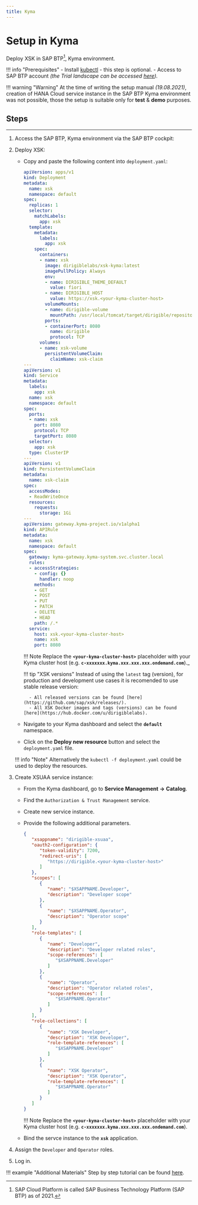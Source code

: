 ```yaml
---
title: Kyma
---
```


Setup in Kyma
===

Deploy XSK in SAP BTP[^1], Kyma environment.

[^1]: SAP Cloud Platform is called SAP Business Technology Platform (SAP BTP) as of 2021.

!!! info "Prerequisites"
    - Install [kubectl](https://kubernetes.io/docs/tasks/tools/install-kubectl/) - this step is optional.
    - Access to SAP BTP account _(the Trial landscape can be accessed [here](https://account.hanatrial.ondemand.com/))._

!!! warning "Warning"
    At the time of writing the setup manual _(19.08.2021)_, creation of HANA Cloud service instance in the SAP BTP Kyma environment was not possible, those the setup is suitable only for **test** & **demo** purposes.

## Steps
---

1. Access the SAP BTP, Kyma environment via the SAP BTP cockpit:

1. Deploy XSK:

    - Copy and paste the following content into `deployment.yaml`:

        ```yaml
        apiVersion: apps/v1
        kind: Deployment
        metadata:
          name: xsk
          namespace: default
        spec:
          replicas: 1
          selector:
            matchLabels:
              app: xsk
          template:
            metadata:
              labels:
                app: xsk
            spec:
              containers:
              - name: xsk
                image: dirigiblelabs/xsk-kyma:latest
                imagePullPolicy: Always
                env:
                - name: DIRIGIBLE_THEME_DEFAULT
                  value: fiori
                - name: DIRIGIBLE_HOST
                  value: https://xsk.<your-kyma-cluster-host>
                volumeMounts:
                - name: dirigible-volume
                  mountPath: /usr/local/tomcat/target/dirigible/repository
                ports:
                - containerPort: 8080
                  name: dirigible
                  protocol: TCP
              volumes:
              - name: xsk-volume
                persistentVolumeClaim:
                  claimName: xsk-claim
        ---
        apiVersion: v1
        kind: Service
        metadata:
          labels:
            app: xsk
          name: xsk
          namespace: default
        spec:
          ports:
          - name: xsk
            port: 8080
            protocol: TCP
            targetPort: 8080
          selector:
            app: xsk
          type: ClusterIP
        ---
        apiVersion: v1
        kind: PersistentVolumeClaim
        metadata:
          name: xsk-claim
        spec:
          accessModes:
          - ReadWriteOnce
          resources:
            requests:
              storage: 1Gi
        ---
        apiVersion: gateway.kyma-project.io/v1alpha1
        kind: APIRule
        metadata:
          name: xsk
          namespace: default
        spec:
          gateway: kyma-gateway.kyma-system.svc.cluster.local
          rules:
          - accessStrategies:
            - config: {}
              handler: noop
            methods:
            - GET
            - POST
            - PUT
            - PATCH
            - DELETE
            - HEAD
            path: /.*
          service:
            host: xsk.<your-kyma-cluster-host>
            name: xsk
            port: 8080
        ```
	
        !!! Note
            Replace the **`<your-kyma-cluster-host>`** placeholder with your Kyma cluster host (e.g. **`c-xxxxxxx.kyma.xxx.xxx.xxx.ondemand.com`**)._

        !!! tip "XSK versions"
            Instead of using the `latest` tag (version), for production and development use cases it is recomended to use stable release version:

            - All released versions can be found [here](https://github.com/sap/xsk/releases/).
            - All XSK Docker images and tags (versions) can be found [here](https://hub.docker.com/u/dirigiblelabs).

    - Navigate to your Kyma dashboard and select the **`default`** namespace.

    - Click on the **Deploy new resource** button and select the `deployment.yaml` file.

    !!! info "Note"
        Alternatively the `kubectl -f deployment.yaml` could be used to deploy the resources.

1. Create XSUAA service instance:

    - From the Kyma dashboard, go to **Service Management** **&rarr;** **Catalog**.
    - Find the `Authorization & Trust Management` service.
    - Create new service instance.
    - Provide the following additional parameters.

        ```json
        {
           "xsappname": "dirigible-xsuaa",
           "oauth2-configuration": {
              "token-validity": 7200,
              "redirect-uris": [
                 "https://dirigible.<your-kyma-cluster-host>"
              ]
           },
           "scopes": [
              {
                 "name": "$XSAPPNAME.Developer",
                 "description": "Developer scope"
              },
              {
                 "name": "$XSAPPNAME.Operator",
                 "description": "Operator scope"
              }
           ],
           "role-templates": [
              {
                 "name": "Developer",
                 "description": "Developer related roles",
                 "scope-references": [
                    "$XSAPPNAME.Developer"
                 ]
              },
              {
                 "name": "Operator",
                 "description": "Operator related roles",
                 "scope-references": [
                    "$XSAPPNAME.Operator"
                 ]
              }
           ],
           "role-collections": [
              {
                 "name": "XSK Developer",
                 "description": "XSK Developer",
                 "role-template-references": [ 
                    "$XSAPPNAME.Developer"
                 ]
              },
              {
                 "name": "XSK Operator",
                 "description": "XSK Operator",
                 "role-template-references": [ 
                    "$XSAPPNAME.Operator"
                 ]
              }
           ]	
        }
        ```

        !!! Note
            Replace the **`<your-kyma-cluster-host>`** placeholder with your Kyma cluster host (e.g. **`c-xxxxxxx.kyma.xxx.xxx.xxx.ondemand.com`**).

    - Bind the servce instance to the **`xsk`** application.

1. Assign the `Developer` and `Operator` roles.

1. Log in.

!!! example "Additional Materials"
    Step by step tutorial can be found [here](https://blogs.sap.com/2020/10/13/how-to-deploy-eclipse-dirigible-in-the-sap-cloud-platform-kyma-environment/).
